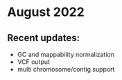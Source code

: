 # August 2022
## Recent updates:
<ul>
<li>GC and mappability normalization </li>
<li>VCF output</li>
<li>multi chromosome/contig support</li>
</ul>
